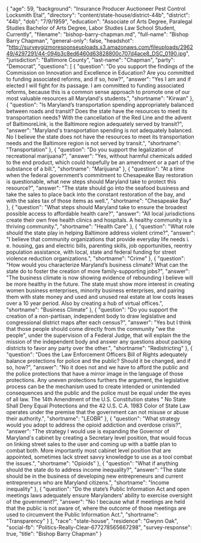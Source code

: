 {
  "age": 59,
  "background": "Insurance Producer Auctioneer Pest Control Locksmith Etal",
  "directory": "content/state-house/district-44b",
  "district": "44b",
  "dob": "7/9/1959",
  "education": "Associate of Arts Degree, Paralegal Studies Bachelor of Arts Degree, Labor Studies Law School Student, Currently",
  "filename": "bishop-barry-chapman.md",
  "full-name": "Bishop Barry Chapman",
  "general-only": false,
  "headshot": "http://surveygizmoresponseuploads.s3.amazonaws.com/fileuploads/296249/4297291/44-094b3c8ed6460d63828800c707d4ace8_DSC_0190.jpg",
  "jurisdiction": "Baltimore County",
  "last-name": "Chapman",
  "party": "Democrat",
  "questions": [
    {
      "question": "Do you support the findings of the Commission on Innovation and Excellence in Education? Are you committed to funding associated reforms, and if so, how?",
      "answer": "Yes I am and if elected I will fight for its passage.  I am committed to funding associated reforms, because this is a common sense approach to promote one of our most valuable resources all Maryland's students.",
      "shortname": "Kirwan"
    },
    {
      "question": "Is Maryland’s transportation spending appropriately balanced between roads and transit? Does the state have the resources to meet its transportation needs? With the cancellation of the Red Line and the advent of BaltimoreLink, is the Baltimore region adequately served by transit?",
      "answer": "Maryland's transportation spending is not adequately balanced.  No I believe the state does not have the resources to meet its transportation needs and the Baltimore region is not served by transit.",
      "shortname": "Transportation"
    },
    {
      "question": "Do you support the legalization of recreational marijuana?",
      "answer": "Yes, without harmful chemicals added to the end product, which could hopefully be an amendment or a part of the substance of a  bill.",
      "shortname": "Marijuana"
    },
    {
      "question": "At a time when the federal government’s commitment to Chesapeake Bay restoration is questionable, what new steps should Maryland take to protect this resource?",
      "answer": "The state should go into the seafood business and take the sales  to place back into the constant restoration of the bay, and with the sales tax of those items as well.",
      "shortname": "Chesapeake Bay"
    },
    {
      "question": "What steps should Maryland take to ensure the broadest possible access to affordable health care?",
      "answer": "All local jurisdictions create their own free health clinics and hospitals. A healthy community is a thriving community.",
      "shortname": "Health Care"
    },
    {
      "question": "What role should the state play in helping Baltimore address violent crime?",
      "answer": "I believe that community organizations that provide everyday life needs i. e.  housing,  gas and electric bills, parenting skills, job opportunities, reentry population assistance, with local, state and federal funding for street violence reduction organizations.",
      "shortname": "Crime"
    },
    {
      "question": "How would you characterize Maryland’s business climate? What can the state do to foster the creation of more family-supporting jobs?",
      "answer": "The business climate is now showing evidence of rebounding I believe will be more healthy in the future. The state must  show more interest in creating women business enterprises, minority business enterprises, and pairing them with state  money and used and unused real estate at low costs leases over a 10 year period.  Also by creating a hub of virtual offices.",
      "shortname": "Business Climate"
    },
    {
      "question": "Do you support the creation of a non-partisan, independent body to draw legislative and congressional district maps after each census?",
      "answer": "Yes but I think that those people should come directly from the community \"we the people\", under the supervision of a Federal Judge, that will explain the the mission of the independent body and answer any questions about packing districts to favor any party over the other.",
      "shortname": "Redistricting"
    },
    {
      "question": "Does the Law Enforcement Officers Bill of Rights adequately balance protections for police and the public? Should it be changed, and if so, how?",
      "answer": "No it does not and we have to afford the public and the police protections that have a mirror image in the  language of those protections.  Any uneven protections furthers the argument, the legislative process can be the mechanism used to  create intended or unintended consequences and the public and the police must be equal under the eyes of all law. The 14th Amendment of the U.S. Constitution  states \" No State Shall Deny Equal Protections and the  42 U.S. C.A. 1983 Color of State Law operates under the premise that the government can not misuse or abuse their authority.",
      "shortname": "LEOBR"
    },
    {
      "question": "What strategy would you adopt to address the opioid addiction and overdose crisis?",
      "answer": "The strategy I would use is expanding the Governor of Maryland's cabinet by creating  a Secretary level position, that would focus on linking street sales to the user and coming up with a battle plan to combat both. More importantly most cabinet level position that are appointed, sometimes lack street savvy knowledge to use as a tool combat the issues.",
      "shortname": "Opioids"
    },
    {
      "question": "What if anything should the state do to address income inequality?",
      "answer": "The state should be in the business of developing new entrepreneurs and current entrepreneurs who are  Maryland citizens.",
      "shortname": "Income inequality"
    },
    {
      "question": "Do the state’s Public Information Act and open meetings laws adequately ensure Marylanders’ ability to exercise oversight of the government?",
      "answer": "No ! because what if meetings are held that the public is not aware of, where the outcome  of those meetings are used  to circumvent the Public Information Act.",
      "shortname": "Transparency"
    }
  ],
  "race": "state-house",
  "residence": "Gwynn Oak",
  "social-fb": "Politics-Really-Clear-677278565667298",
  "survey-response": true,
  "title": "Bishop Barry Chapman"
}
